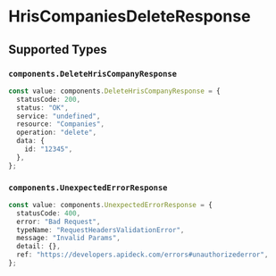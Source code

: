 # HrisCompaniesDeleteResponse


## Supported Types

### `components.DeleteHrisCompanyResponse`

```typescript
const value: components.DeleteHrisCompanyResponse = {
  statusCode: 200,
  status: "OK",
  service: "undefined",
  resource: "Companies",
  operation: "delete",
  data: {
    id: "12345",
  },
};
```

### `components.UnexpectedErrorResponse`

```typescript
const value: components.UnexpectedErrorResponse = {
  statusCode: 400,
  error: "Bad Request",
  typeName: "RequestHeadersValidationError",
  message: "Invalid Params",
  detail: {},
  ref: "https://developers.apideck.com/errors#unauthorizederror",
};
```

